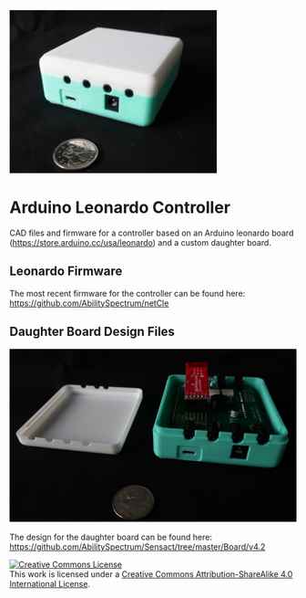 ![Exploded view](images/leonardo_controller.png) 

# Arduino Leonardo Controller

CAD files and firmware for a controller based on an Arduino leonardo board (https://store.arduino.cc/usa/leonardo) and a custom daughter board. 

## Leonardo Firmware

The most recent firmware for the controller can be found here: https://github.com/AbilitySpectrum/netCle

## Daughter Board Design Files

![Exploded view](images/leonardo_controller3.png)

The design for the daughter board can be found here: https://github.com/AbilitySpectrum/Sensact/tree/master/Board/v4.2

<a rel="license" href="http://creativecommons.org/licenses/by-sa/4.0/"><img alt="Creative Commons License" style="border-width:0" src="https://i.creativecommons.org/l/by-sa/4.0/88x31.png" /></a><br />This work is licensed under a <a rel="license" href="http://creativecommons.org/licenses/by-sa/4.0/">Creative Commons Attribution-ShareAlike 4.0 International License</a>.

